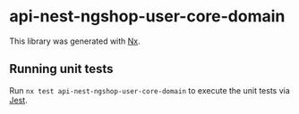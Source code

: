 # api-nest-ngshop-user-core-domain

This library was generated with [Nx](https://nx.dev).

## Running unit tests

Run `nx test api-nest-ngshop-user-core-domain` to execute the unit tests via [Jest](https://jestjs.io).
